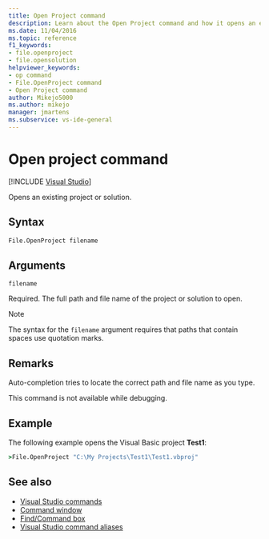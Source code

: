 ```yaml
---
title: Open Project command
description: Learn about the Open Project command and how it opens an existing project or solution.
ms.date: 11/04/2016
ms.topic: reference
f1_keywords:
- file.openproject
- file.opensolution
helpviewer_keywords:
- op command
- File.OpenProject command
- Open Project command
author: Mikejo5000
ms.author: mikejo
manager: jmartens
ms.subservice: vs-ide-general
---
```

# Open project command

 [!INCLUDE [Visual Studio](~/includes/applies-to-version/vs-windows-only.md)]

Opens an existing project or solution.

## Syntax

```cmd
File.OpenProject filename
```

## Arguments

`filename`

Required. The full path and file name of the project or solution to open.

> [!NOTE]
> The syntax for the `filename` argument requires that paths that contain spaces use quotation marks.

## Remarks

Auto-completion tries to locate the correct path and file name as you type.

This command is not available while debugging.

## Example

The following example opens the Visual Basic project **Test1**:

```cmd
>File.OpenProject "C:\My Projects\Test1\Test1.vbproj"
```

## See also

- [Visual Studio commands](../../ide/reference/visual-studio-commands.md)
- [Command window](../../ide/reference/command-window.md)
- [Find/Command box](../../ide/find-command-box.md)
- [Visual Studio command aliases](../../ide/reference/visual-studio-command-aliases.md)
